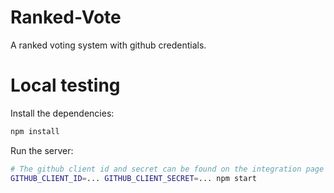 # Ranked-Vote

A ranked voting system with github credentials.

# Local testing

Install the dependencies:
```bash
npm install
```

Run the server:
```bash
# The github client id and secret can be found on the integration page
GITHUB_CLIENT_ID=... GITHUB_CLIENT_SECRET=... npm start
```
